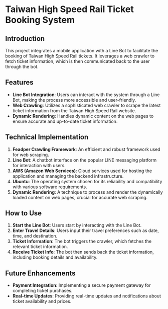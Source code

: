 Taiwan High Speed Rail Ticket Booking System
============================================

Introduction
------------

This project integrates a mobile application with a Line Bot to facilitate the booking of Taiwan High Speed Rail tickets. It leverages a web crawler to fetch ticket information, which is then communicated back to the user through the bot.

Features
--------

*   **Line Bot Integration**: Users can interact with the system through a Line Bot, making the process more accessible and user-friendly.
*   **Web Crawling**: Utilizes a sophisticated web crawler to scrape the latest ticket information from the Taiwan High Speed Rail website.
*   **Dynamic Rendering**: Handles dynamic content on the web pages to ensure accurate and up-to-date ticket information.

Technical Implementation
------------------------

1.  **Feadper Crawling Framework**: An efficient and robust framework used for web scraping.
2.  **Line Bot**: A chatbot interface on the popular LINE messaging platform for interaction with users.
3.  **AWS (Amazon Web Services)**: Cloud services used for hosting the application and managing the backend infrastructure.
4.  **Ubuntu**: The operating system chosen for its reliability and compatibility with various software requirements.
5.  **Dynamic Rendering**: A technique to process and render the dynamically loaded content on web pages, crucial for accurate web scraping.

How to Use
----------

1.  **Start the Line Bot**: Users start by interacting with the Line Bot.
2.  **Enter Travel Details**: Users input their travel preferences such as date, time, and destination.
3.  **Ticket Information**: The bot triggers the crawler, which fetches the relevant ticket information.
4.  **Receive Ticket Info**: The bot then sends back the ticket information, including booking details and availability.

Future Enhancements
-------------------

*   **Payment Integration**: Implementing a secure payment gateway for completing ticket purchases.
*   **Real-time Updates**: Providing real-time updates and notifications about ticket availability and prices.
